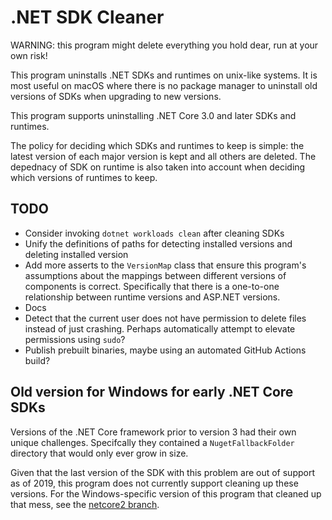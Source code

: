 # .NET SDK Cleaner

WARNING: this program might delete everything you hold dear, run at your own risk!

This program uninstalls .NET SDKs and runtimes on unix-like systems. It is most useful on macOS
where there is no package manager to uninstall old versions of SDKs when upgrading to new versions.

This program supports uninstalling .NET Core 3.0 and later SDKs and runtimes.

The policy for deciding which SDKs and runtimes to keep is simple: the latest version of each major
version is kept and all others are deleted. The depednacy of SDK on runtime is also taken into account
when deciding which versions of runtimes to keep.

## TODO

* Consider invoking `dotnet workloads clean` after cleaning SDKs
* Unify the definitions of paths for detecting installed versions and deleting installed version
* Add more asserts to the `VersionMap` class that ensure this program's assumptions about the mappings
  between different versions of components is correct. Specifically that there is a one-to-one relationship
  between runtime versions and ASP.NET versions.
* Docs
* Detect that the current user does not have permission to delete files instead of just crashing.
  Perhaps automatically attempt to elevate permissions using `sudo`?
* Publish prebuilt binaries, maybe using an automated GitHub Actions build?

## Old version for Windows for early .NET Core SDKs

Versions of the .NET Core framework prior to version 3 had their own unique challenges. Specifcally
they contained a `NugetFallbackFolder` directory that would only ever grow in size.

Given that the last version of the SDK with this problem are out of support as of 2019, this program
does not currently support cleaning up these versions. For the Windows-specific version of this
program that cleaned up that mess, see the
[netcore2 branch](https://github.com/AustinWise/CleanNetCoreSdks/tree/netcore2).
